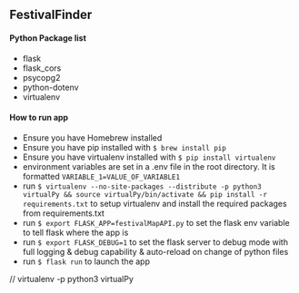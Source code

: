 ## FestivalFinder

#### Python Package list
* flask  
* flask_cors  
* psycopg2  
* python-dotenv
* virtualenv

#### How to run app
* Ensure you have Homebrew installed
* Ensure you have pip installed with `$ brew install pip`
* Ensure you have virtualenv installed with `$ pip install virtualenv`
* environment variables are set in a .env file in the root directory. It is formatted `VARIABLE_1=VALUE_OF_VARIABLE1`  
* run `$ virtualenv --no-site-packages --distribute -p python3 virtualPy && source virtualPy/bin/activate && pip install -r requirements.txt` to setup virtualenv and install the required packages from requirements.txt
* run `$ export FLASK_APP=festivalMapAPI.py` to set the flask env variable to tell flask where the app is
* run `$ export FLASK_DEBUG=1` to set the flask server to debug mode with full logging & debug capability & auto-reload on change of python files
* run `$ flask run` to launch the app


// virtualenv -p python3 virtualPy
